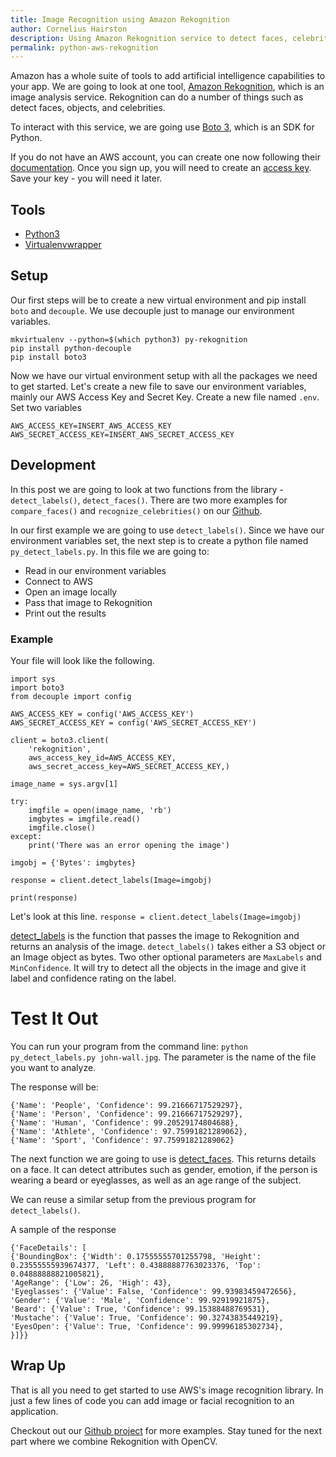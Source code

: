 ```yaml
---
title: Image Recognition using Amazon Rekognition
author: Cornelius Hairston
description: Using Amazon Rekognition service to detect faces, celebrities, and objects.
permalink: python-aws-rekognition
---
```


Amazon has a whole suite of tools to add artificial intelligence capabilities to your app.
We are going to look at one tool, [Amazon Rekognition](https://aws.amazon.com/rekognition/), which is an image analysis service. Rekognition can do a number of things such as detect faces, objects, and celebrities.

To interact with this service, we are going use [Boto 3](https://aws.amazon.com/sdk-for-python/), which is an SDK for Python.

If you do not have an AWS account, you can create one now following their [documentation](http://docs.aws.amazon.com/AWSCloudFormation/latest/UserGuide/cfn-sign-up-for-aws.html). Once you sign up, you will need to create an [access key](http://docs.aws.amazon.com/IAM/latest/UserGuide/id_credentials_access-keys.html). Save your key - you will need it later.

## Tools
- [Python3](https://www.python.org/downloads/)
- [Virtualenvwrapper](https://pypi.python.org/pypi/virtualenvwrapper)


## Setup
Our first steps will be to create a new virtual environment and pip install `boto` and `decouple`. We use decouple just to manage our environment variables.

```
mkvirtualenv --python=$(which python3) py-rekognition
pip install python-decouple
pip install boto3
```

Now we have our virtual environment setup with all the packages we need to get started. Let's create a new file to save our environment variables, mainly our AWS Access Key and Secret Key. Create a new file named `.env`. Set two variables
```
AWS_ACCESS_KEY=INSERT_AWS_ACCESS_KEY
AWS_SECRET_ACCESS_KEY=INSERT_AWS_SECRET_ACCESS_KEY
```


## Development
In this post we are going to look at two functions from the library - `detect_labels()`, `detect_faces()`. There are two more examples for `compare_faces()` and `recognize_celebrities()` on our [Github](https://github.com/istrategylabs/python-image-recognition).

In our first example we are going to use `detect_labels()`. Since we have our environment variables set, the next step is to create a python file named `py_detect_labels.py`. In this file we are going to:
- Read in our environment variables
- Connect to AWS
- Open an image locally
- Pass that image to Rekognition
- Print out the results


### Example
Your file will look like the following.

```
import sys
import boto3
from decouple import config

AWS_ACCESS_KEY = config('AWS_ACCESS_KEY')
AWS_SECRET_ACCESS_KEY = config('AWS_SECRET_ACCESS_KEY')

client = boto3.client(
    'rekognition',
    aws_access_key_id=AWS_ACCESS_KEY,
    aws_secret_access_key=AWS_SECRET_ACCESS_KEY,)

image_name = sys.argv[1]

try:
    imgfile = open(image_name, 'rb')
    imgbytes = imgfile.read()
    imgfile.close()
except:
    print('There was an error opening the image')

imgobj = {'Bytes': imgbytes}

response = client.detect_labels(Image=imgobj)

print(response)
```


Let's look at this line.
`response = client.detect_labels(Image=imgobj)`

[detect_labels](http://boto3.readthedocs.io/en/latest/reference/services/rekognition.html#Rekognition.Client.detect_labels) is the function that passes the image to Rekognition and returns an analysis of the image. `detect_labels()` takes either a S3 object or an Image object as bytes. Two other optional parameters are `MaxLabels` and  `MinConfidence`.
It will try to detect all the objects in the image and give it label and confidence rating on the label.


# Test It Out
You can run your program from the command line:  `python py_detect_labels.py john-wall.jpg`. The parameter is the name of the file you want to analyze.

The response will be:

```
{'Name': 'People', 'Confidence': 99.21666717529297},
{'Name': 'Person', 'Confidence': 99.21666717529297},
{'Name': 'Human', 'Confidence': 99.20529174804688},
{'Name': 'Athlete', 'Confidence': 97.75991821289062},
{'Name': 'Sport', 'Confidence': 97.75991821289062}
```


The next function we are going to use is [detect_faces](http://boto3.readthedocs.io/en/latest/reference/services/rekognition.html#Rekognition.Client.detect_faces). This returns details on a face. It can detect attributes such as gender, emotion, if the person is wearing a beard or eyeglasses, as well as an age range of the subject.

We can reuse a similar setup from the previous program for `detect_labels()`.



A sample of the response

```
{'FaceDetails': [
{'BoundingBox': {'Width': 0.17555555701255798, 'Height': 0.23555555939674377, 'Left': 0.43888887763023376, 'Top': 0.04888888821005821},
'AgeRange': {'Low': 26, 'High': 43},
'Eyeglasses': {'Value': False, 'Confidence': 99.93983459472656},
'Gender': {'Value': 'Male', 'Confidence': 99.92919921875},
'Beard': {'Value': True, 'Confidence': 99.15388488769531},
'Mustache': {'Value': True, 'Confidence': 90.32743835449219},
'EyesOpen': {'Value': True, 'Confidence': 99.99996185302734},
}]}}
```

## Wrap Up
That is all you need to get started to use AWS's image recognition library. In just a few lines of code you can add image or facial recognition to an application.

Checkout out our [Github project](https://github.com/istrategylabs/python-image-recognition) for more examples. Stay tuned for the next part where we combine Rekognition with OpenCV.
